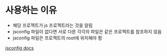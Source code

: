 # 사용하는 이유

- 해당 프로젝트가 js 프로젝트라는 것을 알림
- jsconfig 파일이 없다면 서로 다른 각각의 파일은 같은 프로젝트를 참조하지 않음
- jsconfig 파일은 프로젝트의 root에 위치해야 함

[jsconfig docs](https://code.visualstudio.com/docs/languages/jsconfig)
